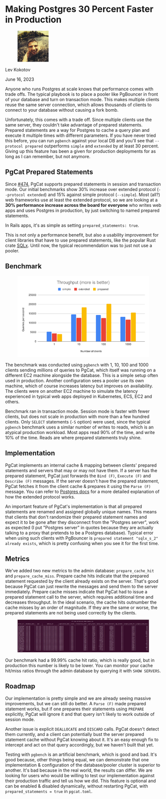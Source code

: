 # Making Postgres 30 Percent Faster in Production

<div align="left">

<figure><img src=".gitbook/assets/lev.jpg" alt="Author" width="100"><figcaption></figcaption></figure>

</div>

Lev Kokotov

June 16, 2023

Anyone who runs Postgres at scale knows that performance comes with trade offs. The typical playbook is to place a pooler like PgBouncer in front of your database and turn on transaction mode. This makes multiple clients reuse the same server connection, which allows thousands of clients to connect to your database without causing a fork bomb.

Unfortunately, this comes with a trade off. Since multiple clients use the same server, they couldn't take advantage of prepared statements. Prepared statements are a way for Postgres to cache a query plan and execute it multiple times with different parameters. If you have never tried this before, you can run `pgbench` against your local DB and you'll see that `--protocol prepared` outperforms `simple` and `extended` by at least 30 percent. Giving up this feature has been a given for production deployments for as long as I can remember, but not anymore.

## PgCat Prepared Statements

Since [#474](https://github.com/postgresml/pgcat/pull/474), PgCat supports prepared statements in session and transaction mode. Our initial benchmarks show 30% increase over extended protocol (`--protocol extended`) and 15% against simple protocol (`--simple`). Most (all?) web frameworks use at least the extended protocol, so we are looking at a **30% performance increase across the board for everyone** who writes web apps and uses Postgres in production, by just switching to named prepared statements.

In Rails apps, it's as simple as setting `prepared_statements: true`.

This is not only a performance benefit, but also a usability improvement for client libraries that have to use prepared statements, like the popular Rust crate [SQLx](https://github.com/launchbadge/sqlx). Until now, the typical recommendation was to just not use a pooler.

## Benchmark

<figure><img src=".gitbook/assets/image (15).png" alt=""><figcaption></figcaption></figure>

The benchmark was conducted using `pgbench` with 1, 10, 100 and 1000 clients sending millions of queries to PgCat, which itself was running on a different EC2 machine alongside the database. This is a simple setup often used in production. Another configuration sees a pooler use its own machine, which of course increases latency but improves on availability. The clients were on another EC2 machine to simulate the latency experienced in typical web apps deployed in Kubernetes, ECS, EC2 and others.

Benchmark ran in transaction mode. Session mode is faster with fewer clients, but does not scale in production with more than a few hundred clients. Only `SELECT` statements (`-S` option) were used, since the typical `pgbench` benchmark uses a similar number of writes to reads, which is an atypical production workload. Most apps read 90% of the time, and write 10% of the time. Reads are where prepared statements truly shine.

## Implementation

PgCat implements an internal cache & mapping between clients' prepared statements and servers that may or may not have them. If a server has the prepared statement, PgCat just forwards the `Bind (F)`, `Execute (F)` and `Describe (F)` messages. If the server doesn't have the prepared statement, PgCat fetches it from the client cache & prepares it using the `Parse (F)` message. You can refer to [Postgres docs](https://www.postgresql.org/docs/current/protocol-flow.html) for a more detailed explanation of how the extended protocol works.

An important feature of PgCat's implementation is that all prepared statements are renamed and assigned globally unique names. This means that clients that don't randomize their prepared statement names and expect it to be gone after they disconnect from the "Postgres server", work as expected (I put "Postgres server" in quotes because they are actually talking to a proxy that pretends to be a Postgres database). Typical error when using such clients with PgBouncer is `prepared statement "sqlx_s_2" already exists`, which is pretty confusing when you see it for the first time.

## Metrics

We've added two new metrics to the admin database: `prepare_cache_hit` and `prepare_cache_miss`. Prepare cache hits indicate that the prepared statement requested by the client already exists on the server. That's good because PgCat can just rewrite the messages and send them to the server immediately. Prepare cache misses indicate that PgCat had to issue a prepared statement call to the server, which requires additional time and decreases throughput. In the ideal scenario, the cache hits outnumber the cache misses by an order of magnitude. If they are the same or worse, the prepared statements are not being used correctly by the clients.

<figure><img src=".gitbook/assets/image (16).png" alt=""><figcaption></figcaption></figure>

Our benchmark had a 99.99% cache hit ratio, which is really good, but in production this number is likely to be lower. You can monitor your cache hit/miss ratios through the admin database by querying it with `SHOW SERVERS`.

## Roadmap

Our implementation is pretty simple and we are already seeing massive improvements, but we can still do better. A `Parse (F)` made prepared statement works, but if one prepares their statements using `PREPARE` explicitly, PgCat will ignore it and that query isn't likely to work outside of session mode.

Another issue is explicit `DEALLOCATE` and `DISCARD` calls. PgCat doesn't detect them currently, and a client can potentially bust the server prepared statement cache without PgCat knowing about it. It's an easy enough fix to intercept and act on that query accordingly, but we haven't built that yet.

Testing with `pgbench` is an artificial benchmark, which is good and bad. It's good because, other things being equal, we can demonstrate that one implementation & configuration of the database/pooler cluster is superior to another. It's bad because in the real world, the results can differ. We are looking for users who would be willing to test our implementation against their production traffic and tell us how we did. This feature is optional and can be enabled & disabled dynamically, without restarting PgCat, with `prepared_statements = true` in `pgcat.toml`.
